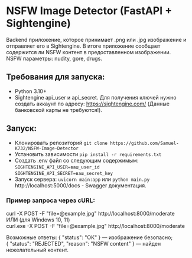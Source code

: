 # NSFW Image Detector (FastAPI + Sightengine)  

Backend приложение, которое принимает .png или .jpg изображение и отправляет его в Sightengine. В итоге приложение сообщает содержится ли NSFW контент в предоставленном изображении.  
NSFW параметры: nudity, gore, drugs.

## Требования для запуска:
- Python 3.10+
- Sightengine api_user и api_secret. Для получения ключей нужно создать аккаунт по адресу: https://sightengine.com/ (Данные банковской карты не требуются!). 

## Запуск:
- Клонировать репозиторий ``git clone https://github.com/Samuel-K732/NSFW-Image-Detector``
- Установить зависимости ``pip install -r requirements.txt``
- Cоздать .env файл со следующим содержимым:  
``SIGHTENGINE_API_USER=ваш_user_id ``   
``SIGHTENGINE_API_SECRET=ваш_secret_key``
- Запуск сервера:  ``uvicorn main:app``  или ``python main.py``  
 http://localhost:5000/docs - Swagger документация.


### Пример запроса через cURL:
curl -X POST -F "file=@example.jpg" http://localhost:8000/moderate   
ИЛИ (для Windows 10, 11)  
curl.exe -X POST -F "file=@example.jpg" http://localhost:8000/moderate

Возможные ответы:
{ "status": "OK" } — изображение безопасно;  
{ "status": "REJECTED", "reason": "NSFW content" } — найден нежелательный контент.

